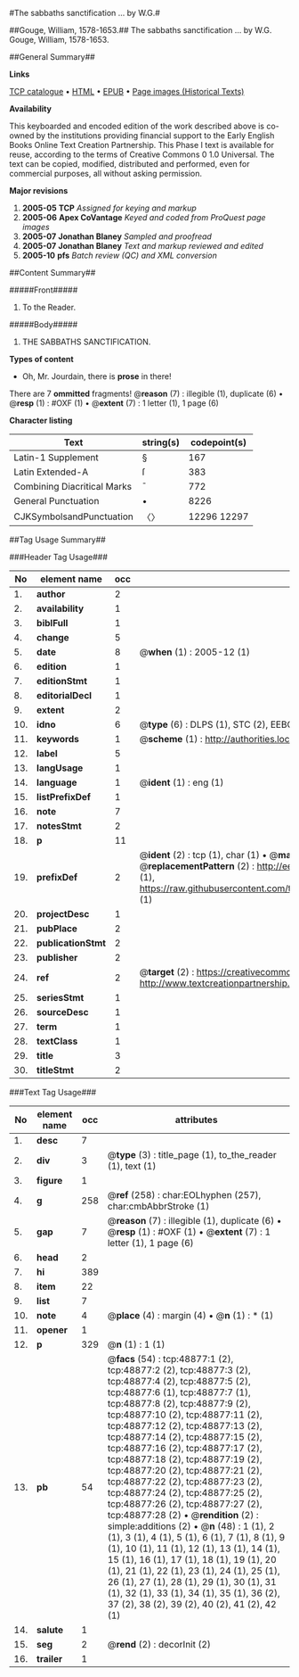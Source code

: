 #The sabbaths sanctification ... by W.G.#

##Gouge, William, 1578-1653.##
The sabbaths sanctification ... by W.G.
Gouge, William, 1578-1653.

##General Summary##

**Links**

[TCP catalogue](http://www.ota.ox.ac.uk/tcp/)  • 
[HTML](http://tei.it.ox.ac.uk/tcp/Texts-HTML/free/A41/A41671.html)  • 
[EPUB](http://tei.it.ox.ac.uk/tcp/Texts-EPUB/free/A41/A41671.epub) • 
[Page images (Historical Texts)](https://data.historicaltexts.jisc.ac.uk/view?pubId=eebo-11771545e&pageId=eebo-11771545e-48877-1)

**Availability**

This keyboarded and encoded edition of the
	       work described above is co-owned by the institutions
	       providing financial support to the Early English Books
	       Online Text Creation Partnership. This Phase I text is
	       available for reuse, according to the terms of Creative
	       Commons 0 1.0 Universal. The text can be copied,
	       modified, distributed and performed, even for
	       commercial purposes, all without asking permission.

**Major revisions**

1. __2005-05__ __TCP__ *Assigned for keying and markup*
1. __2005-06__ __Apex CoVantage__ *Keyed and coded from ProQuest page images*
1. __2005-07__ __Jonathan Blaney__ *Sampled and proofread*
1. __2005-07__ __Jonathan Blaney__ *Text and markup reviewed and edited*
1. __2005-10__ __pfs__ *Batch review (QC) and XML conversion*

##Content Summary##

#####Front#####

1. To the Reader.

#####Body#####

1. THE SABBATHS SANCTIFICATION.

**Types of content**

  * Oh, Mr. Jourdain, there is **prose** in there!

There are 7 **ommitted** fragments! 
 @__reason__ (7) : illegible (1), duplicate (6)  •  @__resp__ (1) : #OXF (1)  •  @__extent__ (7) : 1 letter (1), 1 page (6)

**Character listing**


|Text|string(s)|codepoint(s)|
|---|---|---|
|Latin-1 Supplement|§|167|
|Latin Extended-A|ſ|383|
|Combining             Diacritical Marks|̄|772|
|General Punctuation|•|8226|
|CJKSymbolsandPunctuation|〈〉|12296 12297|

##Tag Usage Summary##

###Header Tag Usage###

|No|element name|occ|attributes|
|---|---|---|---|
|1.|__author__|2||
|2.|__availability__|1||
|3.|__biblFull__|1||
|4.|__change__|5||
|5.|__date__|8| @__when__ (1) : 2005-12 (1)|
|6.|__edition__|1||
|7.|__editionStmt__|1||
|8.|__editorialDecl__|1||
|9.|__extent__|2||
|10.|__idno__|6| @__type__ (6) : DLPS (1), STC (2), EEBO-CITATION (1), OCLC (1), VID (1)|
|11.|__keywords__|1| @__scheme__ (1) : http://authorities.loc.gov/ (1)|
|12.|__label__|5||
|13.|__langUsage__|1||
|14.|__language__|1| @__ident__ (1) : eng (1)|
|15.|__listPrefixDef__|1||
|16.|__note__|7||
|17.|__notesStmt__|2||
|18.|__p__|11||
|19.|__prefixDef__|2| @__ident__ (2) : tcp (1), char (1)  •  @__matchPattern__ (2) : ([0-9\-]+):([0-9IVX]+) (1), (.+) (1)  •  @__replacementPattern__ (2) : http://eebo.chadwyck.com/downloadtiff?vid=$1&page=$2 (1), https://raw.githubusercontent.com/textcreationpartnership/Texts/master/tcpchars.xml#$1 (1)|
|20.|__projectDesc__|1||
|21.|__pubPlace__|2||
|22.|__publicationStmt__|2||
|23.|__publisher__|2||
|24.|__ref__|2| @__target__ (2) : https://creativecommons.org/publicdomain/zero/1.0/ (1), http://www.textcreationpartnership.org/docs/. (1)|
|25.|__seriesStmt__|1||
|26.|__sourceDesc__|1||
|27.|__term__|1||
|28.|__textClass__|1||
|29.|__title__|3||
|30.|__titleStmt__|2||


###Text Tag Usage###

|No|element name|occ|attributes|
|---|---|---|---|
|1.|__desc__|7||
|2.|__div__|3| @__type__ (3) : title_page (1), to_the_reader (1), text (1)|
|3.|__figure__|1||
|4.|__g__|258| @__ref__ (258) : char:EOLhyphen (257), char:cmbAbbrStroke (1)|
|5.|__gap__|7| @__reason__ (7) : illegible (1), duplicate (6)  •  @__resp__ (1) : #OXF (1)  •  @__extent__ (7) : 1 letter (1), 1 page (6)|
|6.|__head__|2||
|7.|__hi__|389||
|8.|__item__|22||
|9.|__list__|7||
|10.|__note__|4| @__place__ (4) : margin (4)  •  @__n__ (1) : * (1)|
|11.|__opener__|1||
|12.|__p__|329| @__n__ (1) : 1 (1)|
|13.|__pb__|54| @__facs__ (54) : tcp:48877:1 (2), tcp:48877:2 (2), tcp:48877:3 (2), tcp:48877:4 (2), tcp:48877:5 (2), tcp:48877:6 (1), tcp:48877:7 (1), tcp:48877:8 (2), tcp:48877:9 (2), tcp:48877:10 (2), tcp:48877:11 (2), tcp:48877:12 (2), tcp:48877:13 (2), tcp:48877:14 (2), tcp:48877:15 (2), tcp:48877:16 (2), tcp:48877:17 (2), tcp:48877:18 (2), tcp:48877:19 (2), tcp:48877:20 (2), tcp:48877:21 (2), tcp:48877:22 (2), tcp:48877:23 (2), tcp:48877:24 (2), tcp:48877:25 (2), tcp:48877:26 (2), tcp:48877:27 (2), tcp:48877:28 (2)  •  @__rendition__ (2) : simple:additions (2)  •  @__n__ (48) : 1 (1), 2 (1), 3 (1), 4 (1), 5 (1), 6 (1), 7 (1), 8 (1), 9 (1), 10 (1), 11 (1), 12 (1), 13 (1), 14 (1), 15 (1), 16 (1), 17 (1), 18 (1), 19 (1), 20 (1), 21 (1), 22 (1), 23 (1), 24 (1), 25 (1), 26 (1), 27 (1), 28 (1), 29 (1), 30 (1), 31 (1), 32 (1), 33 (1), 34 (1), 35 (1), 36 (2), 37 (2), 38 (2), 39 (2), 40 (2), 41 (2), 42 (1)|
|14.|__salute__|1||
|15.|__seg__|2| @__rend__ (2) : decorInit (2)|
|16.|__trailer__|1||
